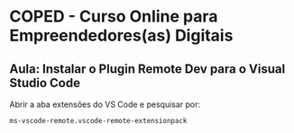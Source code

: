 # COPED - Curso Online para Empreendedores(as) Digitais

## Aula: Instalar o Plugin Remote Dev para o Visual Studio Code

Abrir a aba extensões do VS Code e pesquisar por:
```
ms-vscode-remote.vscode-remote-extensionpack
```
